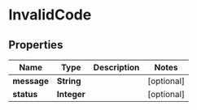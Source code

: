 

# InvalidCode

## Properties

Name | Type | Description | Notes
------------ | ------------- | ------------- | -------------
**message** | **String** |  |  [optional]
**status** | **Integer** |  |  [optional]




